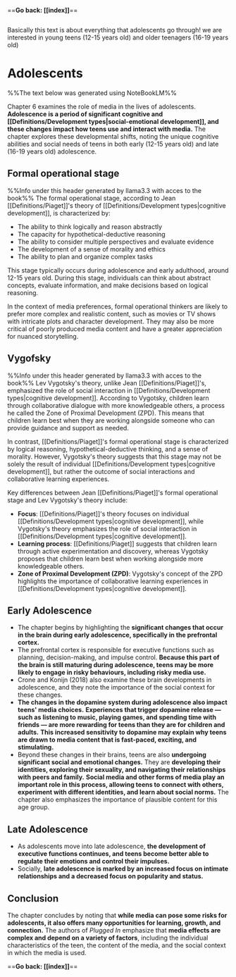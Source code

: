 ==**Go back: [[index]]**==
```table-of-contents
```
Basically this text is about everything that adolescents go through! we are interested in young teens (12-15 years old) and older teenagers (16-19 years old)

# Adolescents
%%The text below was generated using NoteBookLM%%

Chapter 6 examines the role of media in the lives of adolescents. **Adolescence is a period of significant cognitive and [[Definitions/Development types|social-emotional development]], and these changes impact how teens use and interact with media.** The chapter explores these developmental shifts, noting the unique cognitive abilities and social needs of teens in both early (12-15 years old) and late (16-19 years old) adolescence.
## Formal operational stage
%%Info under this header generated by llama3.3 with acces to the book%%
The formal operational stage, according to Jean [[Definitions/Piaget]]'s theory of [[Definitions/Development types|cognitive development]], is characterized by:

- The ability to think logically and reason abstractly
- The capacity for hypothetical-deductive reasoning
- The ability to consider multiple perspectives and evaluate evidence
- The development of a sense of morality and ethics
- The ability to plan and organize complex tasks

This stage typically occurs during adolescence and early adulthood, around 12-15 years old. During this stage, individuals can think about abstract concepts, evaluate information, and make decisions based on logical reasoning.

In the context of media preferences, formal operational thinkers are likely to prefer more complex and realistic content, such as movies or TV shows with intricate plots and character development. They may also be more critical of poorly produced media content and have a greater appreciation for nuanced storytelling.

## Vygofsky
%%Info under this header generated by llama3.3 with acces to the book%%
Lev Vygotsky's theory, unlike Jean [[Definitions/Piaget]]'s, emphasized the role of social interaction in [[Definitions/Development types|cognitive development]]. According to Vygotsky, children learn through collaborative dialogue with more knowledgeable others, a process he called the Zone of Proximal Development (ZPD). This means that children learn best when they are working alongside someone who can provide guidance and support as needed.

In contrast, [[Definitions/Piaget]]'s formal operational stage is characterized by logical reasoning, hypothetical-deductive thinking, and a sense of morality. However, Vygotsky's theory suggests that this stage may not be solely the result of individual [[Definitions/Development types|cognitive development]], but rather the outcome of social interactions and collaborative learning experiences.

Key differences between Jean [[Definitions/Piaget]]'s formal operational stage and Lev Vygotsky's theory include:

- **Focus**: [[Definitions/Piaget]]'s theory focuses on individual [[Definitions/Development types|cognitive development]], while Vygotsky's theory emphasizes the role of social interaction in [[Definitions/Development types|cognitive development]].
- **Learning process**: [[Definitions/Piaget]] suggests that children learn through active experimentation and discovery, whereas Vygotsky proposes that children learn best when working alongside more knowledgeable others.
- **Zone of Proximal Development (ZPD)**: Vygotsky's concept of the ZPD highlights the importance of collaborative learning experiences in [[Definitions/Development types|cognitive development]].

## Early Adolescence
- The chapter begins by highlighting the **significant changes that occur in the brain during early adolescence, specifically in the prefrontal cortex.**
- The prefrontal cortex is responsible for executive functions such as planning, decision-making, and impulse control. **Because this part of the brain is still maturing during adolescence, teens may be more likely to engage in risky behaviours, including risky media use.**
- Crone and Konijn (2018) also examine these brain developments in adolescence, and they note the importance of the social context for these changes.
- **The changes in the dopamine system during adolescence also impact teens' media choices.** **Experiences that trigger dopamine release — such as listening to music, playing games, and spending time with friends — are more rewarding for teens than they are for children and adults.** **This increased sensitivity to dopamine may explain why teens are drawn to media content that is fast-paced, exciting, and stimulating.**
- Beyond these changes in their brains, teens are also **undergoing significant social and emotional changes.** They are **developing their identities, exploring their sexuality, and navigating their relationships with peers and family.** **Social media and other forms of media play an important role in this process, allowing teens to connect with others, experiment with different identities, and learn about social norms.** The chapter also emphasizes the importance of plausible content for this age group.

## Late Adolescence
- As adolescents move into late adolescence, **the development of executive functions continues, and teens become better able to regulate their emotions and control their impulses.**
- Socially, **late adolescence is marked by an increased focus on intimate relationships and a decreased focus on popularity and status.**

## Conclusion

The chapter concludes by noting that **while media can pose some risks for adolescents, it also offers many opportunities for learning, growth, and connection.** The authors of _Plugged In_ emphasize that **media effects are complex and depend on a variety of factors**, including the individual characteristics of the teen, the content of the media, and the social context in which the media is used.

==**Go back: [[index]]**==